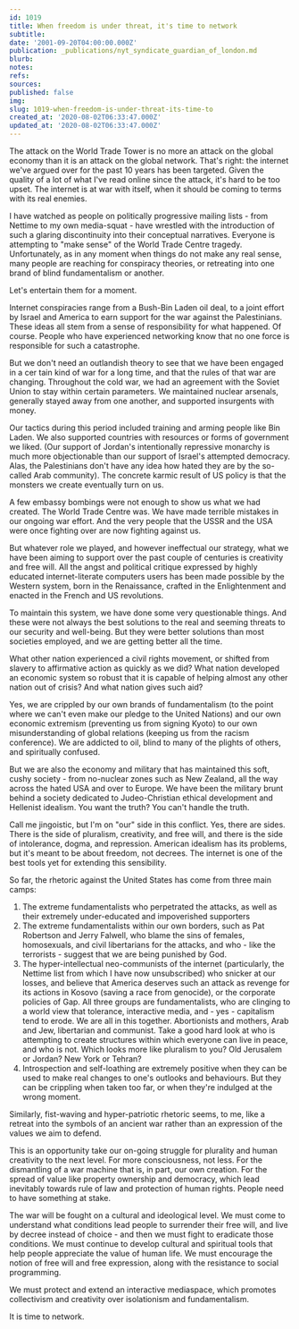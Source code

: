 ```yaml
---
id: 1019
title: When freedom is under threat, it's time to network
subtitle: 
date: '2001-09-20T04:00:00.000Z'
publication: _publications/nyt_syndicate_guardian_of_london.md
blurb: 
notes: 
refs: 
sources: 
published: false
img: 
slug: 1019-when-freedom-is-under-threat-its-time-to
created_at: '2020-08-02T06:33:47.000Z'
updated_at: '2020-08-02T06:33:47.000Z'
---
```

The attack on the World Trade Tower is no more an attack on the global economy than it is an attack on the global network. That's right: the internet we've argued over for the past 10 years has been targeted. Given the quality of a lot of what I've read online since the attack, it's hard to be too upset. The internet is at war with itself, when it should be coming to terms with its real enemies.

I have watched as people on politically progressive mailing lists - from Nettime to my own media-squat - have wrestled with the introduction of such a glaring discontinuity into their conceptual narratives. Everyone is attempting to "make sense" of the World Trade Centre tragedy. Unfortunately, as in any moment when things do not make any real sense, many people are reaching for conspiracy theories, or retreating into one brand of blind fundamentalism or another.

Let's entertain them for a moment.

Internet conspiracies range from a Bush-Bin Laden oil deal, to a joint effort by Israel and America to earn support for the war against the Palestinians. These ideas all stem from a sense of responsibility for what happened. Of course. People who have experienced networking know that no one force is responsible for such a catastrophe.

But we don't need an outlandish theory to see that we have been engaged in a cer tain kind of war for a long time, and that the rules of that war are changing. Throughout the cold war, we had an agreement with the Soviet Union to stay within certain parameters. We maintained nuclear arsenals, generally stayed away from one another, and supported insurgents with money.

Our tactics during this period included training and arming people like Bin Laden. We also supported countries with resources or forms of government we liked. (Our support of Jordan's intentionally repressive monarchy is much more objectionable than our support of Israel's attempted democracy. Alas, the Palestinians don't have any idea how hated they are by the so-called Arab community). The concrete karmic result of US policy is that the monsters we create eventually turn on us.

A few embassy bombings were not enough to show us what we had created. The World Trade Centre was. We have made terrible mistakes in our ongoing war effort. And the very people that the USSR and the USA were once fighting over are now fighting against us.

But whatever role we played, and however ineffectual our strategy, what we have been aiming to support over the past couple of centuries is creativity and free will. All the angst and political critique expressed by highly educated internet-literate computers users has been made possible by the Western system, born in the Renaissance, crafted in the Enlightenment and enacted in the French and US revolutions.

To maintain this system, we have done some very questionable things. And these were not always the best solutions to the real and seeming threats to our security and well-being. But they were better solutions than most societies employed, and we are getting better all the time.

What other nation experienced a civil rights movement, or shifted from slavery to affirmative action as quickly as we did? What nation developed an economic system so robust that it is capable of helping almost any other nation out of crisis? And what nation gives such aid?

Yes, we are crippled by our own brands of fundamentalism (to the point where we can't even make our pledge to the United Nations) and our own economic extremism (preventing us from signing Kyoto) to our own misunderstanding of global relations (keeping us from the racism conference). We are addicted to oil, blind to many of the plights of others, and spiritually confused.

But we are also the economy and military that has maintained this soft, cushy society - from no-nuclear zones such as New Zealand, all the way across the hated USA and over to Europe. We have been the military brunt behind a society dedicated to Judeo-Christian ethical development and Hellenist idealism. You want the truth? You can't handle the truth.

Call me jingoistic, but I'm on "our" side in this conflict. Yes, there are sides. There is the side of pluralism, creativity, and free will, and there is the side of intolerance, dogma, and repression. American idealism has its problems, but it's meant to be about freedom, not decrees. The internet is one of the best tools yet for extending this sensibility.

So far, the rhetoric against the United States has come from three main camps:

1.  The extreme fundamentalists who perpetrated the attacks, as well as their extremely under-educated and impoverished supporters
2.  The extreme fundamentalists within our own borders, such as Pat Robertson and Jerry Falwell, who blame the sins of females, homosexuals, and civil libertarians for the attacks, and who - like the terrorists - suggest that we are being punished by God.
3. The hyper-intellectual neo-communists of the internet (particularly, the Nettime list from which I have now unsubscribed) who snicker at our losses, and believe that America deserves such an attack as revenge for its actions in Kosovo (saving a race from genocide), or the corporate policies of Gap. All three groups are fundamentalists, who are clinging to a world view that tolerance, interactive media, and - yes - capitalism tend to erode. We are all in this together. Abortionists and mothers, Arab and Jew, libertarian and communist. Take a good hard look at who is attempting to create structures within which everyone can live in peace, and who is not. Which looks more like pluralism to you? Old Jerusalem or Jordan? New York or Tehran?
4. Introspection and self-loathing are extremely positive when they can be used to make real changes to one's outlooks and behaviours. But they can be crippling when taken too far, or when they're indulged at the wrong moment.

Similarly, fist-waving and hyper-patriotic rhetoric seems, to me, like a retreat into the symbols of an ancient war rather than an expression of the values we aim to defend.

This is an opportunity take our on-going struggle for plurality and human creativity to the next level. For more consciousness, not less. For the dismantling of a war machine that is, in part, our own creation. For the spread of value like property ownership and democracy, which lead inevitably towards rule of law and protection of human rights. People need to have something at stake.

The war will be fought on a cultural and ideological level. We must come to understand what conditions lead people to surrender their free will, and live by decree instead of choice - and then we must fight to eradicate those conditions. We must continue to develop cultural and spiritual tools that help people appreciate the value of human life. We must encourage the notion of free will and free expression, along with the resistance to social programming.

We must protect and extend an interactive mediaspace, which promotes collectivism and creativity over isolationism and fundamentalism.

It is time to network.
